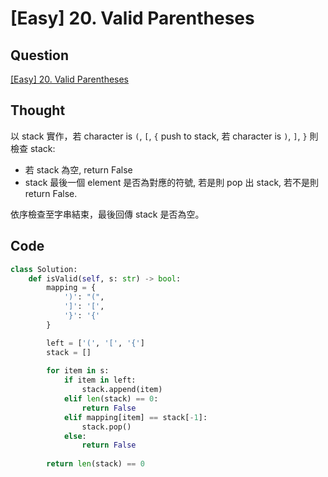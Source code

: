 # [Easy] 20. Valid Parentheses

## Question

[[Easy] 20. Valid Parentheses](https://leetcode.com/problems/valid-parentheses/)

## Thought

以 stack 實作，若 character is `(`, `[`, `{` push to stack, 若 character is `)`, `]`, `}` 則檢查 stack:

- 若 stack 為空, return False
- stack 最後一個 element 是否為對應的符號, 若是則 pop 出 stack, 若不是則 return False.

依序檢查至字串結束，最後回傳 stack 是否為空。

## Code

```python
class Solution:
    def isValid(self, s: str) -> bool:
        mapping = {
            ')': "(",
            ']': '[',
            '}': '{'
        }

        left = ['(', '[', '{']
        stack = []
        
        for item in s:
            if item in left:
                stack.append(item)
            elif len(stack) == 0:
                return False
            elif mapping[item] == stack[-1]:
                stack.pop()
            else:
                return False
        
        return len(stack) == 0
```
